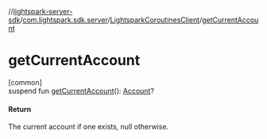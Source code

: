 //[lightspark-server-sdk](../../../index.md)/[com.lightspark.sdk.server](../index.md)/[LightsparkCoroutinesClient](index.md)/[getCurrentAccount](get-current-account.md)

# getCurrentAccount

[common]\
suspend fun [getCurrentAccount](get-current-account.md)(): [Account](../../com.lightspark.sdk.server.model/-account/index.md)?

#### Return

The current account if one exists, null otherwise.
